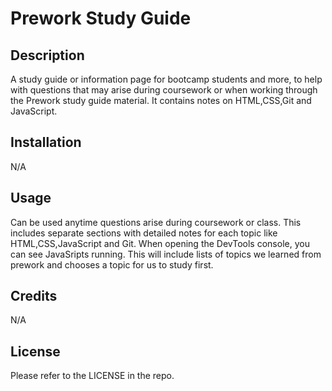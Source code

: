 # Prework Study Guide 

## Description
A study guide or information page for bootcamp students and more, to help with questions that may arise during coursework or when working through the Prework study guide material. It contains notes on HTML,CSS,Git and JavaScript.

## Installation

N/A

## Usage
Can be used anytime questions arise during coursework or class. This includes separate sections with detailed notes for each topic like HTML,CSS,JavaScript and Git. When opening the DevTools console, you can see JavaSripts running. This will include lists of topics we learned from prework and chooses a topic for us to study first.

## Credits

N/A

## License

Please refer to the LICENSE in the repo.

